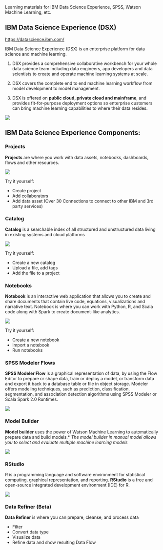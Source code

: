 Learning materials for IBM Data Science Experience, SPSS, Watson Machine Learning, etc.

## IBM Data Science Experience (DSX) 

https://datascience.ibm.com/

IBM Data Science Experience (DSX) is an enterprise platform for data science and machine learning. 

1) DSX provides a comprehensive collaborative workbench for your whole data science team including data engineers, app developers and data scientists to create and operate machine learning systems at scale.

2) DSX covers the complete end to end machine learning workflow from model development to model management.

3) DSX is offered on **public cloud, private cloud and mainframe**, and provides fit-for-purpose deployment options so enterprise customers can bring machine learning capabilities to where their data resides. 


![](https://github.com/mlhubca/learn/blob/master/images/dsx.png)


## IBM Data Science Experience Components: 

### Projects
**Projects** are where you work with data assets, notebooks, dashboards, flows and other resources.

![](https://github.com/mlhubca/learn/blob/master/images/projects.png)

Try it yourself:
- Create project
- Add collaborators
- Add data asset (Over 30 Connections to connect to other IBM and 3rd party services)

### Catalog
**Catalog** is a searchable index of all structured and unstructured data living in existing systems and cloud platforms

![](https://github.com/mlhubca/learn/blob/master/images/catalog.png)

Try it yourself:
- Create a new catalog
- Upload a file, add tags
- Add the file to a project

### Notebooks
**Notebook** is an interactive web application that allows you to create and share documents that contain live code, equations, visualizations and narrative text. Notebook is where you can work with Python, R, and Scala code along with Spark to create document-like analytics.

![](https://github.com/mlhubca/learn/blob/master/images/notebook.png)

Try it yourself:
- Create a new notebook
- Import a notebook
- Run notebooks

### SPSS Modeler Flows
**SPSS Modeler Flow** is a graphical representation of data, by using the Flow Editor to prepare or shape data, train or deploy a model, or transform data and export it back to a database table or file in object storage. Modeler offers modeling techniques, such as prediction, classification, segmentation, and association detection algorithms using SPSS Modeler or Scala Spark 2.0 Runtimes.

![](https://github.com/mlhubca/learn/blob/master/images/bank-churn-flow.png)

### Model Builder
**Model builder** uses the power of Watson Machine Learning to automatically prepare data and build models.*
*The model builder in manual model allows you to select and evaluate multiple machine learning models*

![](https://github.com/mlhubca/learn/blob/master/images/bank-churn-model.png)

### RStudio
R is a programming language and software environment for statistical computing, graphical representation, and reporting. **RStudio** is a free and open-source integrated development environment (IDE) for R.

![](https://github.com/mlhubca/learn/blob/master/images/rstudio.png)

### Data Refiner (Beta)
**Data Refiner** is where you can prepare, cleanse, and process data
- Filter
- Convert data type
- Visualize data
- Refine data and show resulting Data Flow


